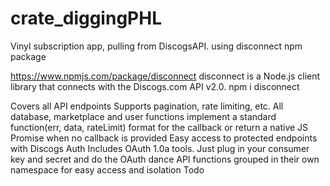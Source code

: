 # crate_diggingPHL

Vinyl subscription app, pulling from DiscogsAPI.
using disconnect npm package

https://www.npmjs.com/package/disconnect
disconnect is a Node.js client library that connects with the Discogs.com API v2.0.
npm i disconnect

Covers all API endpoints
Supports pagination, rate limiting, etc.
All database, marketplace and user functions implement a standard function(err, data, rateLimit) format for the callback or return a native JS Promise when no callback is provided
Easy access to protected endpoints with Discogs Auth
Includes OAuth 1.0a tools. Just plug in your consumer key and secret and do the OAuth dance
API functions grouped in their own namespace for easy access and isolation
Todo


